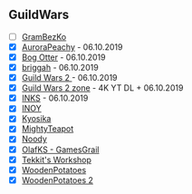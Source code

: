 ## GuildWars

- [ ] [GramBezKo](https://www.youtube.com/channel/UCvVWKyIfDQytP4E59A3UXUg)
- [x] [AuroraPeachy](https://www.youtube.com/channel/UCrzoluANZlhi24mlQVouTmg) - 06.10.2019
- [x] [Bog Otter](https://www.youtube.com/channel/UCSzOtbN2xTsI8aQPM2sMmpQ) - 06.10.2019
- [x] [briggah](https://www.youtube.com/channel/UCwtjGb3GIIiQFqh6qSjCLQQ) - 06.10.2019
- [x] [Guild Wars 2  ](https://www.youtube.com/channel/UCP_FgMqOxp_VsM0UfrL-DxA) - 06.10.2019
- [x] [Guild Wars 2 zone](https://www.youtube.com/channel/UCbHDzLNUyu_HT7nRSNjriUA) - 4K YT DL + 06.10.2019
- [x] [INKS](https://www.youtube.com/channel/UCbVGUvx_9SuAYrgJOzBYT7Q) - 06.10.2019
- [x] [INOY](https://www.youtube.com/channel/UCSoOx7NVJFnolqUwXZ2ghxQ)
- [x] [Kyosika](https://www.youtube.com/channel/UCdg2omrlUUYx_tnyIgNiJSg)
- [x] [MightyTeapot](https://www.youtube.com/channel/UCWXo84TV1a6XJZcDOuq6zaQ)
- [x] [Noody](https://www.youtube.com/channel/UC-QH304zT3qOQ2PKrFmngSQ)
- [x] [OlafKS - GamesGrail](https://www.youtube.com/channel/UCRn-m-2nlUUWtBkPb4gRdTg)
- [x] [Tekkit's Workshop](https://www.youtube.com/channel/UC0Feu7AF3QW-WvqRAgs1ycw)
- [x] [WoodenPotatoes  ](https://www.youtube.com/channel/UCYUY9_i44IDNOs_Ja815mlA)
- [x] [WoodenPotatoes 2](https://www.youtube.com/channel/UC07_U_mN9-gljJkwcGbifcQ)
